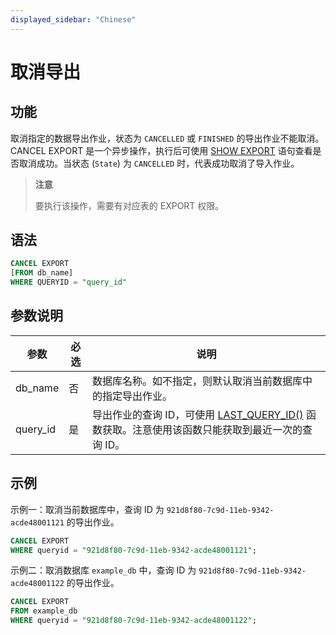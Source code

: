 ```yaml
---
displayed_sidebar: "Chinese"
---
```


# 取消导出

## 功能

取消指定的数据导出作业，状态为 `CANCELLED` 或 `FINISHED` 的导出作业不能取消。CANCEL EXPORT 是一个异步操作，执行后可使用 [SHOW EXPORT](./SHOW_EXPORT.md) 语句查看是否取消成功。当状态 (`State`) 为 `CANCELLED` 时，代表成功取消了导入作业。

> **注意**
>
> 要执行该操作，需要有对应表的 EXPORT 权限。

## 语法

```SQL
CANCEL EXPORT
[FROM db_name]
WHERE QUERYID = "query_id"
```

## 参数说明

| **参数** | **必选** | **说明**                                                     |
| -------- | -------- | ------------------------------------------------------------ |
| db_name  | 否       | 数据库名称。如不指定，则默认取消当前数据库中的指定导出作业。 |
| query_id | 是       | 导出作业的查询 ID，可使用 [LAST_QUERY_ID()](../../sql-functions/utility-functions/last_query_id.md) 函数获取。注意使用该函数只能获取到最近一次的查询 ID。 |

## 示例

示例一：取消当前数据库中，查询 ID 为 `921d8f80-7c9d-11eb-9342-acde48001121` 的导出作业。

```SQL
CANCEL EXPORT
WHERE queryid = "921d8f80-7c9d-11eb-9342-acde48001121";
```

示例二：取消数据库 `example_db` 中，查询 ID 为 `921d8f80-7c9d-11eb-9342-acde48001122` 的导出作业。

```SQL
CANCEL EXPORT 
FROM example_db 
WHERE queryid = "921d8f80-7c9d-11eb-9342-acde48001122";
```